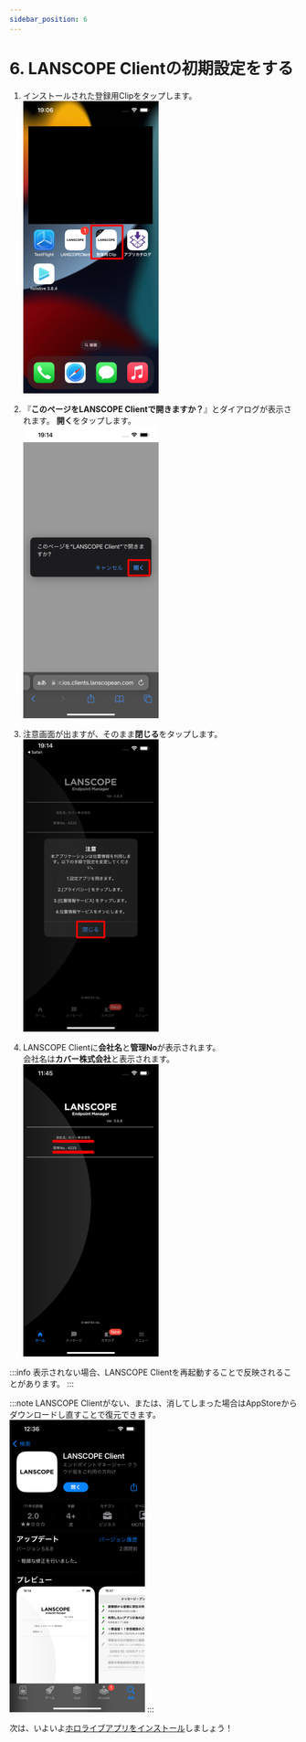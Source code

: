 ```yaml
---
sidebar_position: 6
---
```

# 6. LANSCOPE Clientの初期設定をする

1. インストールされた登録用Clipをタップします。  
![img_15.png](img_15.png)

2. 『**このページをLANSCOPE Clientで開きますか？**』とダイアログが表示されます。
**開く**をタップします。  
![img_16.png](img_16.png)

3. 注意画面が出ますが、そのまま**閉じる**をタップします。  
![img_17.png](img_17.png)

4. LANSCOPE Clientに**会社名**と**管理No**が表示されます。  
会社名は**カバー株式会社**と表示されます。  
![img_18.png](img_18.png)

:::info
表示されない場合、LANSCOPE Clientを再起動することで反映されることがあります。
:::

:::note
LANSCOPE Clientがない、または、消してしまった場合はAppStoreからダウンロードし直すことで復元できます。
![img_19.png](img_19.png)
:::

次は、いよいよ[ホロライブアプリをインストール](../B/install-hololiveapp.md)しましょう！
